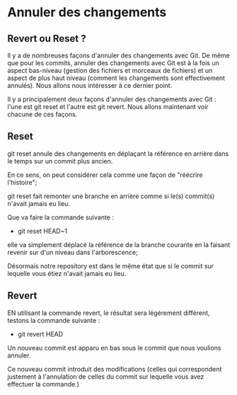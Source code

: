 # Annuler des changements


## Revert ou Reset ?

Il y a de nombreuses façons d'annuler des changements avec Git. De même que pour les commits, annuler des changements avec Git est à la fois un aspect bas-niveau (gestion des fichiers et morceaux de fichiers) et un aspect de plus haut niveau (comment les changements sont effectivement annulés). Nous allons nous intéresser à ce dernier point.

Il y a principalement deux façons d'annuler des changements avec Git : l'une est git reset et l'autre est git revert. Nous allons maintenant voir chacune de ces façons.

## Reset

git reset annule des changements en déplaçant la référence en arrière dans le temps sur un commit plus ancien.


En ce sens, on peut considérer cela comme une façon de "réécrire l'histoire"; 

git reset fait remonter une branche en arrière comme si le(s) commit(s) n'avait jamais eu lieu.

Que va faire la commande suivante : 

* git reset HEAD~1

elle va simplement déplacé la référence de la branche courante en la faisant revenir sur d'un niveau dans l'arborescence;

Désormais notre repository est dans le même état que si le commit sur lequelle vous étiez n'avait jamais eu lieu.


## Revert

EN utilisant la commande revert, le résultat sera légérement différent, testons la commande suivante :

* git revert HEAD

Un nouveau commit est apparu en bas sous le commit que nous voulions annuler. 
 
Ce nouveau commit introduit des modifications (celles qui correspondent justement à l'annulation de celles du commit sur lequelle vous avez effectuer la commande.)

